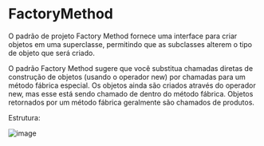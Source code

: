 # FactoryMethod

O padrão de projeto Factory Method fornece uma interface para criar objetos em uma superclasse, 
permitindo que as subclasses alterem o tipo de objeto que será criado.

O padrão Factory Method sugere que você substitua chamadas diretas de construção de objetos (usando o operador new) por chamadas para um método fábrica especial. 
Os objetos ainda são criados através do operador new, mas esse está sendo chamado de dentro do método fábrica. 
Objetos retornados por um método fábrica geralmente são chamados de produtos.

Estrutura:

![image](https://github.com/user-attachments/assets/90b06027-3492-442f-bdaa-347909a5cdf9)

